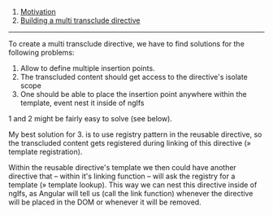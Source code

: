 1. [Motivation](02-motivation.md)
1. [Building a multi transclude directive](03-building-a-multi-transclude-directive.md)

---

To create a multi transclude directive, we have to find solutions for the following problems:

1. Allow to define multiple insertion points.  
1. The transcluded content should get access to the directive's isolate scope  
1. One should be able to place the insertion point anywhere within the template, event nest it inside of ngIfs

1 and 2 might be fairly easy to solve (see below).

My best solution for 3. is to use registry pattern in the reusable directive, so the transcluded
content gets registered during linking of this directive (» template registration).

Within the reusable directive's template we then could have another directive that – within it's
linking function – will ask the registry for a template (» template lookup). This way we can nest
this directive inside of ngIfs, as Angular will tell us (call the link function) whenever the
directive will be placed in the DOM or whenever it will be removed.

